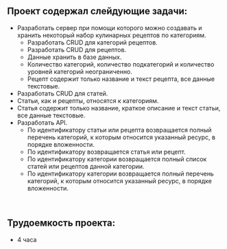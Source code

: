<h2>Проект содержал слейдующие задачи:</h2>
<ul>
  <li>Разработать сервер при помощи которого можно создавать и хранить некоторый набор кулинарных рецептов по категориям.
<ul>
  <li>Разработать CRUD для категорий рецептов.</li>
  <li>Разработать CRUD для рецептов.</li>
  <li>Данные хранить в базе данных.</li>
    <li>Количество категорий, количество подкатегорий и количество уровней категорий неограниченно.</li>
    <li>Рецепт содержит только название и текст рецепта, все данные текстовые.</li>
</ul>
</li>
  <li>Разработать CRUD для статей.</li>
  <li>Статьи, как и рецепты, относятся к категориям.</li>
  <li>Статья содержит только название, краткое описание и текст статьи, все данные текстовые.</li>
<li>Разработать API.
<ul>
  <li>По идентификатору статьи или рецепта возвращается полный перечень категорий, к которым относится указанный ресурс, в порядке вложенности.</li>
  <li>По идентификатору возвращается статья или рецепт.</li>
  <li>По идентификатору категории возвращается полный список статей или рецептов данной категории.</li>
    <li>По идентификатору категории возвращается полный перечень категорий, к которым относится указанный ресурс, в порядке вложенности.</li>
</ul>
</li>
</ul>
<br>
<h2>Трудоемкость проекта:</h2>
<ul>
  <li><bold>4 часа</bold></li>
</ul>
